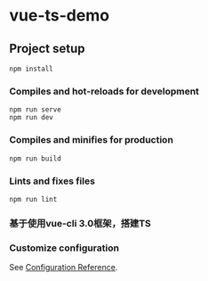 # vue-ts-demo

## Project setup
```
npm install
```

### Compiles and hot-reloads for development
```
npm run serve
npm run dev
```

### Compiles and minifies for production
```
npm run build
```

### Lints and fixes files
```
npm run lint
```
### 基于使用vue-cli 3.0框架，搭建TS 

### Customize configuration
See [Configuration Reference](https://cli.vuejs.org/config/).
